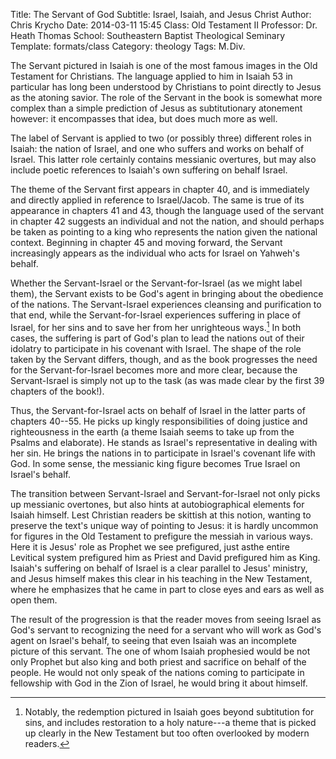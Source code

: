 Title: The Servant of God
Subtitle: Israel, Isaiah, and Jesus Christ
Author: Chris Krycho
Date: 2014-03-11 15:45
Class: Old Testament II
Professor: Dr. Heath Thomas
School: Southeastern Baptist Theological Seminary
Template: formats/class
Category: theology
Tags: M.&hairsp;Div.

The Servant pictured in Isaiah is one of the most famous images in the Old
Testament for Christians. The language applied to him in Isaiah 53 in particular
has long been understood by Christians to point directly to Jesus as the atoning
savior. The role of the Servant in the book is somewhat more complex than a
simple prediction of Jesus as subtitutionary atonement however: it encompasses
that idea, but does much more as well.

The label of Servant is applied to two (or possibly three) different roles in
Isaiah: the nation of Israel, and one who suffers and works on behalf of Israel.
This latter role certainly contains messianic overtures, but may also include
poetic references to Isaiah's own suffering on behalf Israel.

The theme of the Servant first appears in chapter 40, and is immediately and
directly applied in reference to Israel/Jacob. The same is true of its
appearance in chapters 41 and 43, though the language used of the servant in
chapter 42 suggests an individual and not the nation, and should perhaps be
taken as pointing to a king who represents the nation given the national
context. Beginning in chapter 45 and moving forward, the Servant increasingly
appears as the individual who acts for Israel on Yahweh's behalf.

Whether the Servant-Israel or the Servant-for-Israel (as we might label them),
the Servant exists to be God's agent in bringing about the obedience of the
nations. The Servant-Israel experiences cleansing and purification to that end,
while the Servant-for-Israel experiences suffering in place of Israel, for her
sins and to save her from her unrighteous ways.[^1] In both cases, the suffering
is part of God's plan to lead the nations out of their idolatry to participate
in his covenant with Israel. The shape of the role taken by the Servant differs,
though, and as the book progresses the need for the Servant-for-Israel becomes
more and more clear, because the Servant-Israel is simply not up to the task (as
was made clear by the first 39 chapters of the book!).

Thus, the Servant-for-Israel acts on behalf of Israel in the latter parts of
chapters 40--55. He picks up kingly responsibilities of doing justice and
righteousness in the earth (a theme Isaiah seems to take up from the Psalms and
elaborate). He stands as Israel's representative in dealing with her sin. He
brings the nations in to participate in Israel's covenant life with God. In some
sense, the messianic king figure becomes True Israel on Israel's behalf.

The transition between Servant-Israel and Servant-for-Israel not only picks up
messianic overtones, but also hints at autobiographical elements for Isaiah
himself. Lest Christian readers be skittish at this notion, wanting to preserve
the text's unique way of pointing to Jesus: it is hardly uncommon for figures in
the Old Testament to prefigure the messiah in various ways. Here it is Jesus'
role as Prophet we see prefigured, just asthe entire Levitical system prefigured
him as Priest and David prefigured him as King. Isaiah's suffering on behalf of
Israel is a clear parallel to Jesus' ministry, and Jesus himself makes this
clear in his teaching in the New Testament, where he emphasizes that he came in
part to close eyes and ears as well as open them.

The result of the progression is that the reader moves from seeing Israel as
God's servant to recognizing the need for a servant who will work as God's agent
on Israel's behalf, to seeing that even Isaiah was an incomplete picture of this
servant. The one of whom Isaiah prophesied would be not only Prophet but also
king and both priest and sacrifice on behalf of the people. He would not only
speak of the nations coming to participate in fellowship with God in the Zion of
Israel, he would bring it about himself.

[^1]: Notably, the redemption pictured in Isaiah goes beyond subtitution for
sins, and includes restoration to a holy nature---a theme that is picked up
clearly in the New Testament but too often overlooked by modern readers.